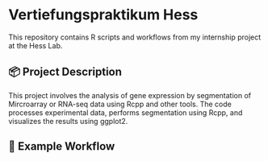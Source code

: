 # Vertiefungspraktikum Hess

This repository contains R scripts and workflows from my internship project at the Hess Lab.

## 📦 Project Description

This project involves the analysis of gene expression by segmentation of Mircroarray or RNA-seq data using Rcpp and other tools.
The code processes experimental data, performs segmentation using Rcpp, and visualizes the results using ggplot2.

## 🔁 Example Workflow
